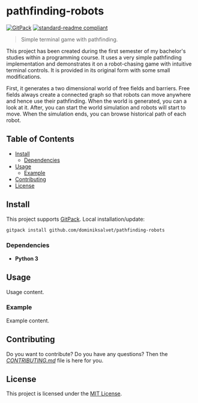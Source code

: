# pathfinding-robots

[![GitPack](https://img.shields.io/badge/-GitPack-571997)](https://github.com/dominiksalvet/gitpack)
[![standard-readme compliant](https://img.shields.io/badge/readme_style-standard-brightgreen.svg)](https://github.com/RichardLitt/standard-readme)

> Simple terminal game with pathfinding.

This project has been created during the first semester of my bachelor's studies within a programming course. It uses a very simple pathfinding implementation and demonstrates it on a robot-chasing game with intuitive terminal controls. It is provided in its original form with some small modifications.

First, it generates a two dimensional world of free fields and barriers. Free fields always create a connected graph so that robots can move anywhere and hence use their pathfinding. When the world is generated, you can a look at it. After, you can start the world simulation and robots will start to move. When the simulation ends, you can browse historical path of each robot.

## Table of Contents

* [Install](#install)
  * [Dependencies](#dependencies)
* [Usage](#usage)
  * [Example](#example)
* [Contributing](#contributing)
* [License](#license)

## Install

This project supports [GitPack](https://github.com/dominiksalvet/gitpack). Local installation/update:

```sh
gitpack install github.com/dominiksalvet/pathfinding-robots
```

### Dependencies

* **Python 3**

## Usage

Usage content.

### Example

Example content.

## Contributing

Do you want to contribute? Do you have any questions? Then the [*CONTRIBUTING.md*](CONTRIBUTING.md) file is here for you.

## License

This project is licensed under the [MIT License](LICENSE).
